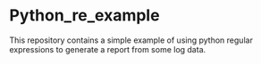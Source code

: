 # Python_re_example

This repository contains a simple example of using python regular expressions
to generate a report from some log data.
